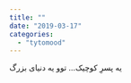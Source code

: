 ```yaml
---
title: ""
date: "2019-03-17"
categories: 
  - "tytomood"
---
```


یه پسرِ کوچیک... توو یه دنیای بزرگ
